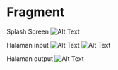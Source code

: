 # Fragment

Splash Screen 
![Alt Text](https://github.com/29rpl4aulfeb/Fragment/blob/master/ss%20fragment/WhatsApp%20Image%202022-04-18%20at%2008.14.51%20(1).jpeg)

Halaman input
![Alt Text](https://github.com/29rpl4aulfeb/Fragment/blob/master/ss%20fragment/WhatsApp%20Image%202022-04-18%20at%2008.14.54.jpeg)
![Alt Text](https://github.com/29rpl4aulfeb/Fragment/blob/master/ss%20fragment/WhatsApp%20Image%202022-04-18%20at%2008.14.53.jpeg)

Halaman output
![Alt Text](https://github.com/29rpl4aulfeb/Fragment/blob/master/ss%20fragment/WhatsApp%20Image%202022-04-18%20at%2008.14.51.jpeg)
